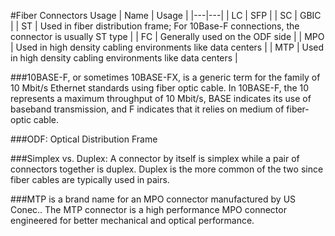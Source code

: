 #Fiber Connectors Usage
| Name | Usage | 
|---|---|
| LC | SFP |
| SC | GBIC |
| ST | Used in fiber distribution frame; For 10Base-F connections, the connector is usually ST type | 
| FC | Generally used on the ODF side |
| MPO | Used in high density cabling environments like data centers |
| MTP | Used in high density cabling environments like data centers |

###10BASE-F, or sometimes 10BASE-FX, is a generic term for the family of 10 Mbit/s Ethernet standards using fiber optic cable. In 10BASE-F, the 10 represents a maximum throughput of 10 Mbit/s, BASE indicates its use of baseband transmission, and F indicates that it relies on medium of fiber-optic cable. 

###ODF: Optical Distribution Frame 

###Simplex vs. Duplex: A connector by itself is simplex while a pair of connectors together is duplex. Duplex is the more common of the two since fiber cables are typically used in pairs.

###MTP is a brand name for an MPO connector manufactured by US Conec.. The MTP connector is a high performance MPO connector engineered for better mechanical and optical performance.
